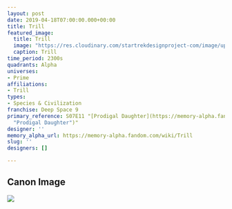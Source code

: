```yaml
---
layout: post
date: 2019-04-18T07:00:00.000+00:00
title: Trill
featured_image:
  title: Trill
  image: "https://res.cloudinary.com/startrekdesignproject-com/image/upload/v1555604146/Trill.png"
  caption: Trill
time_period: 2300s
quadrants: Alpha
universes:
- Prime
affiliations:
- Trill
types:
- Species & Civilization
franchise: Deep Space 9
primary_reference: S07E11 "[Prodigal Daughter](https://memory-alpha.fandom.com/wiki/Prodigal_Daughter
  "Prodigal Daughter")"
designer: ''
memory_alpha_url: https://memory-alpha.fandom.com/wiki/Trill
slug: ''
designers: []

---
```

## Canon Image

![](https://res.cloudinary.com/startrekdesignproject-com/image/upload/v1555604146/Trill1.jpg)